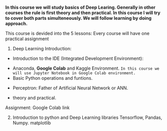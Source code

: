 **In this course we will study basics of Deep Learing. Generally in other courses the rule is first theory and then practical. In this course I will try to cover both parts simulteneously. We will follow learning by doing approach.**


This course is devided into the 5 lessons: Every course will have one  practical assignment 

1. Deep Learning Introduction:
- Introduction to the IDE (Integrated Development Environment):
* Anaconda, **Google Colab** and Kaggle Environment.
`In this course we will use Jupyter Notebook in Google Colab environment. `
* Basic Python operations and funtions. 
- Perceptron: Father of Artificial Neural Network or ANN.
* theory and practical. 

Assignment: Google Colab link

2. Introduction to python and Deep Learning libraries
Tensorflow, Pandas, Numpy. matplotlib



